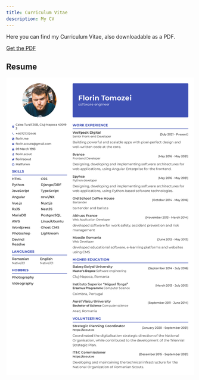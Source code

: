 ```yaml
---
title: Curriculum Vitae
description: My CV
---
```


Here you can find my Curriculum Vitae, also downloadable as a PDF.

[Get the PDF](/assets/cv-florin-tomozei.pdf)

## Resume

![CV](/assets/cv-florin-tomozei.png)
